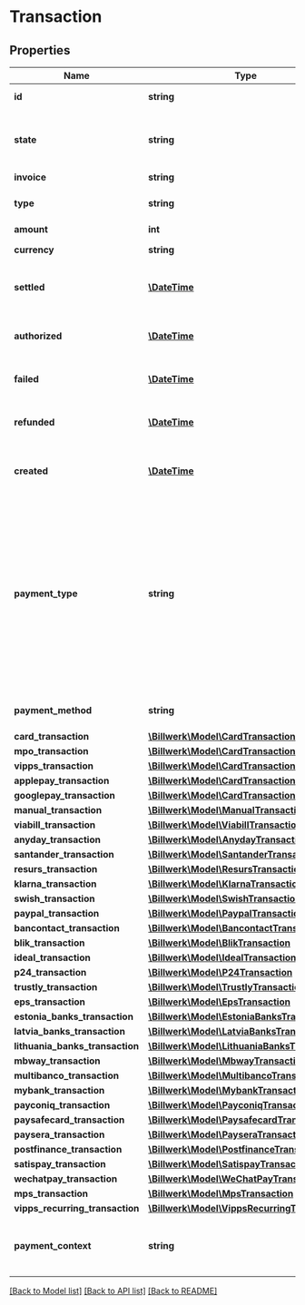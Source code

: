 # Transaction

## Properties
Name | Type | Description | Notes
------------ | ------------- | ------------- | -------------
**id** | **string** | Transaction id assigned by Reepay | 
**state** | **string** | State of the transaction, one of the following: &#x60;pending&#x60;, &#x60;processing&#x60;, &#x60;authorized&#x60;, &#x60;settled&#x60;, &#x60;refunded&#x60;, &#x60;failed&#x60;, &#x60;cancelled&#x60; | 
**invoice** | **string** | Invoice handle | 
**type** | **string** | Transaction type, one of the following: &#x60;settle&#x60;, &#x60;refund&#x60;, &#x60;authorization&#x60; | 
**amount** | **int** | The transaction amount | 
**currency** | **string** | Currency in [ISO 4217](https://en.wikipedia.org/wiki/ISO_4217) three letter alpha code | [optional] 
**settled** | [**\DateTime**](\DateTime.md) | When the transaction was settled, in [ISO-8601](http://en.wikipedia.org/wiki/ISO_8601) extended offset date-time format. | [optional] 
**authorized** | [**\DateTime**](\DateTime.md) | When the transaction was authorized, in [ISO-8601](http://en.wikipedia.org/wiki/ISO_8601) extended offset date-time format. | [optional] 
**failed** | [**\DateTime**](\DateTime.md) | When the transaction failed, in [ISO-8601](http://en.wikipedia.org/wiki/ISO_8601) extended offset date-time format. | [optional] 
**refunded** | [**\DateTime**](\DateTime.md) | When the transaction was refunded, in [ISO-8601](http://en.wikipedia.org/wiki/ISO_8601) extended offset date-time format. | [optional] 
**created** | [**\DateTime**](\DateTime.md) | Date when the transaction was created. In [ISO-8601](http://en.wikipedia.org/wiki/ISO_8601) extended offset date-time format. | 
**payment_type** | **string** | Payment type for transaction, either: &#x60;card&#x60;, &#x60;mpo&#x60;, &#x60;mobilepay&#x60;, &#x60;vipps&#x60;, &#x60;vipps_recurring&#x60;, &#x60;swish&#x60;, &#x60;viabill&#x60;, &#x60;anyday&#x60;, &#x60;manual&#x60;, &#x60;applepay&#x60;, &#x60;googlepay&#x60;, &#x60;paypal&#x60;, &#x60;klarna_pay_now&#x60;, &#x60;klarna_pay_later&#x60;, &#x60;klarna_slice_it&#x60;, &#x60;klarna_direct_bank_transfer&#x60;, &#x60;klarna_direct_debit&#x60;, &#x60;resurs&#x60;, &#x60;santander&#x60;, &#x60;mobilepay_subscriptions&#x60;, &#x60;emv_token&#x60;, &#x60;bcmc&#x60;, &#x60;blik&#x60;, &#x60;pp_blik_oc&#x60;, &#x60;giropay&#x60;, &#x60;ideal&#x60;, &#x60;p24&#x60;, &#x60;sepa&#x60;, &#x60;trustly&#x60;, or &#x60;verkkopankki&#x60; | 
**payment_method** | **string** | Reference to payment method in case of a MIT transaction | [optional] 
**card_transaction** | [**\Billwerk\Model\CardTransaction**](CardTransaction.md) |  | [optional] 
**mpo_transaction** | [**\Billwerk\Model\CardTransaction**](CardTransaction.md) |  | [optional] 
**vipps_transaction** | [**\Billwerk\Model\CardTransaction**](CardTransaction.md) |  | [optional] 
**applepay_transaction** | [**\Billwerk\Model\CardTransaction**](CardTransaction.md) |  | [optional] 
**googlepay_transaction** | [**\Billwerk\Model\CardTransaction**](CardTransaction.md) |  | [optional] 
**manual_transaction** | [**\Billwerk\Model\ManualTransaction**](ManualTransaction.md) |  | [optional] 
**viabill_transaction** | [**\Billwerk\Model\ViabillTransaction**](ViabillTransaction.md) |  | [optional] 
**anyday_transaction** | [**\Billwerk\Model\AnydayTransaction**](AnydayTransaction.md) |  | [optional] 
**santander_transaction** | [**\Billwerk\Model\SantanderTransaction**](SantanderTransaction.md) |  | [optional] 
**resurs_transaction** | [**\Billwerk\Model\ResursTransaction**](ResursTransaction.md) |  | [optional] 
**klarna_transaction** | [**\Billwerk\Model\KlarnaTransaction**](KlarnaTransaction.md) |  | [optional] 
**swish_transaction** | [**\Billwerk\Model\SwishTransaction**](SwishTransaction.md) |  | [optional] 
**paypal_transaction** | [**\Billwerk\Model\PaypalTransaction**](PaypalTransaction.md) |  | [optional] 
**bancontact_transaction** | [**\Billwerk\Model\BancontactTransaction**](BancontactTransaction.md) |  | [optional] 
**blik_transaction** | [**\Billwerk\Model\BlikTransaction**](BlikTransaction.md) |  | [optional] 
**ideal_transaction** | [**\Billwerk\Model\IdealTransaction**](IdealTransaction.md) |  | [optional] 
**p24_transaction** | [**\Billwerk\Model\P24Transaction**](P24Transaction.md) |  | [optional] 
**trustly_transaction** | [**\Billwerk\Model\TrustlyTransaction**](TrustlyTransaction.md) |  | [optional] 
**eps_transaction** | [**\Billwerk\Model\EpsTransaction**](EpsTransaction.md) |  | [optional] 
**estonia_banks_transaction** | [**\Billwerk\Model\EstoniaBanksTransaction**](EstoniaBanksTransaction.md) |  | [optional] 
**latvia_banks_transaction** | [**\Billwerk\Model\LatviaBanksTransaction**](LatviaBanksTransaction.md) |  | [optional] 
**lithuania_banks_transaction** | [**\Billwerk\Model\LithuaniaBanksTransaction**](LithuaniaBanksTransaction.md) |  | [optional] 
**mbway_transaction** | [**\Billwerk\Model\MbwayTransaction**](MbwayTransaction.md) |  | [optional] 
**multibanco_transaction** | [**\Billwerk\Model\MultibancoTransaction**](MultibancoTransaction.md) |  | [optional] 
**mybank_transaction** | [**\Billwerk\Model\MybankTransaction**](MybankTransaction.md) |  | [optional] 
**payconiq_transaction** | [**\Billwerk\Model\PayconiqTransaction**](PayconiqTransaction.md) |  | [optional] 
**paysafecard_transaction** | [**\Billwerk\Model\PaysafecardTransaction**](PaysafecardTransaction.md) |  | [optional] 
**paysera_transaction** | [**\Billwerk\Model\PayseraTransaction**](PayseraTransaction.md) |  | [optional] 
**postfinance_transaction** | [**\Billwerk\Model\PostfinanceTransaction**](PostfinanceTransaction.md) |  | [optional] 
**satispay_transaction** | [**\Billwerk\Model\SatispayTransaction**](SatispayTransaction.md) |  | [optional] 
**wechatpay_transaction** | [**\Billwerk\Model\WeChatPayTransaction**](WeChatPayTransaction.md) |  | [optional] 
**mps_transaction** | [**\Billwerk\Model\MpsTransaction**](MpsTransaction.md) |  | [optional] 
**vipps_recurring_transaction** | [**\Billwerk\Model\VippsRecurringTransaction**](VippsRecurringTransaction.md) |  | [optional] 
**payment_context** | **string** | Payment context describing if the transaction is customer or merchant initiated, one of the following values: &#x60;cit&#x60;, &#x60;mit&#x60;, &#x60;cit_cof&#x60; | [optional] 

[[Back to Model list]](../../README.md#documentation-for-models) [[Back to API list]](../../README.md#documentation-for-api-endpoints) [[Back to README]](../../README.md)

